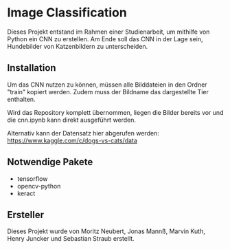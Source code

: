 # Image Classification

Dieses Projekt entstand im Rahmen einer Studienarbeit, um mithilfe von Python ein CNN zu erstellen. Am Ende soll das CNN in der Lage sein, Hundebilder von Katzenbildern zu unterscheiden. 

## Installation

Um das CNN nutzen zu können, müssen alle Bilddateien in den Ordner "train" kopiert werden. Zudem muss der Bildname das dargestellte Tier enthalten. 

Wird das Repository komplett übernommen, liegen die Bilder bereits vor und die cnn.ipynb kann direkt ausgeführt werden.

Alternativ kann der Datensatz hier abgerufen werden: https://www.kaggle.com/c/dogs-vs-cats/data

## Notwendige Pakete
- tensorflow
- opencv-python
- keract

## Ersteller

Dieses Projekt wurde von Moritz Neubert, Jonas Mannß, Marvin Kuth, Henry Juncker und Sebastian Straub erstellt.
